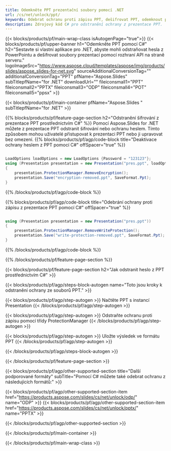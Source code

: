```yaml
---
title: Odemkněte PPT prezentační soubory pomocí .NET
url: /cs/net/unlock/ppt/
keywords: Odebrat ochranu proti zápisu PPT, dešifrovat PPT, odemknout prezentaci PPT, zrušit ochranu PPT
description: Zdrojový kód C# pro odstranění ochrany z prezentace PPT.
---
```


{{< blocks/products/pf/main-wrap-class isAutogenPage="true">}}
{{< blocks/products/pf/upper-banner h1="Odemkněte PPT pomocí C#" h2="Sestavte si vlastní aplikace pro .NET, abyste mohli odstraňovat hesla z PowerPointu a dešifrovat soubory prezentací pomocí rozhraní API na straně serveru." logoImageSrc="https://www.aspose.cloud/templates/aspose/img/products/slides/aspose_slides-for-net.svg" sourceAdditionalConversionTag="" additionalConversionTag="PPT" pfName="Aspose.Slides" subTitlepfName="for .NET" downloadUrl="" fileiconsmall1="PPT" fileiconsmall2="PPTX" fileiconsmall3="ODP" fileiconsmall4="POT" fileiconsmall5="ppsx" >}}

{{< blocks/products/pf/main-container pfName="Aspose.Slides " subTitlepfName="for .NET" >}}

{{% blocks/products/pf/feature-page-section  h2="Odstranění šifrování z prezentace PPT prostřednictvím C#" %}}
Pomocí Aspose.Slides for .NET můžete z prezentace PPT odstranit šifrování nebo ochranu heslem. Tímto způsobem mohou uživatelé přistupovat k prezentaci PPT nebo ji upravovat bez omezení.
{{% blocks/products/pf/agp/code-block title="Deaktivace ochrany heslem z PPT pomocí C#" offSpacer="true" %}}

```cs

LoadOptions loadOptions = new LoadOptions {Password = "123123"};
using (Presentation presentation = new Presentation("pres.ppt", loadOptions))
{
    presentation.ProtectionManager.RemoveEncryption();
    presentation.Save("encryption-removed.ppt", SaveFormat.Ppt);
}
```

{{% /blocks/products/pf/agp/code-block %}}

{{% blocks/products/pf/agp/code-block title="Odebrání ochrany proti zápisu z prezentace PPT pomocí C#" offSpacer="true" %}}

```cs

using (Presentation presentation = new Presentation("pres.ppt"))
{
    presentation.ProtectionManager.RemoveWriteProtection();
    presentation.Save("write-protection-removed.ppt", SaveFormat.Ppt);
}
```

{{% /blocks/products/pf/agp/code-block %}}

{{% /blocks/products/pf/feature-page-section %}}

{{< blocks/products/pf/feature-page-section  h2="Jak odstranit heslo z PPT prostřednictvím C#" >}}

{{< blocks/products/pf/agp/steps-block-autogen name="Toto jsou kroky k odstranění ochrany ze souborů PPT." >}}

{{< blocks/products/pf/agp/step-autogen >}}
Načtěte PPT s instancí Presentation
{{< /blocks/products/pf/agp/step-autogen >}}

{{< blocks/products/pf/agp/step-autogen >}}
Odstraňte ochranu proti zápisu pomocí třídy ProtectionManager
{{< /blocks/products/pf/agp/step-autogen >}}

{{< blocks/products/pf/agp/step-autogen >}}
Uložte výsledek ve formátu PPT
{{< /blocks/products/pf/agp/step-autogen >}}

{{< /blocks/products/pf/agp/steps-block-autogen >}}

{{< /blocks/products/pf/feature-page-section >}}

{{< blocks/products/pf/agp/other-supported-section title="Další podporované formáty" subTitle="Pomocí C# můžete také odebrat ochranu z následujících formátů:" >}}

{{< blocks/products/pf/agp/other-supported-section-item href="https://products.aspose.com/slides/cs/net/unlock/odp/" name="ODP" >}}
{{< blocks/products/pf/agp/other-supported-section-item href="https://products.aspose.com/slides/cs/net/unlock/pptx/" name="PPTX" >}}


{{< /blocks/products/pf/agp/other-supported-section >}}

{{< /blocks/products/pf/main-container >}}
    
{{< /blocks/products/pf/main-wrap-class >}}